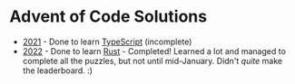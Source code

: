 # Advent of Code Solutions

* [2021](https://adventofcode.com/2021) - Done to learn [TypeScript](https://www.typescriptlang.org/) (incomplete)
* [2022](https://adventofcode.com/2022) - Done to learn [Rust](https://www.rust-lang.org/) - Completed!  Learned a lot and managed to complete all the puzzles, but not until mid-January.  Didn't *quite* make the leaderboard.  :) 
